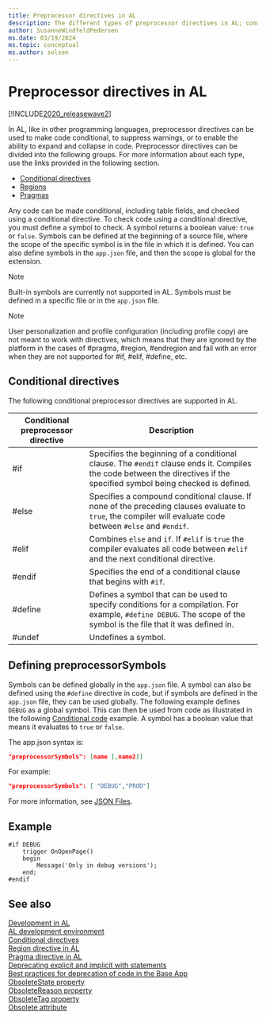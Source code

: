 ```yaml
---
title: Preprocessor directives in AL
description: The different types of preprocessor directives in AL; conditional, regions, and pragmas and preprocessorSymbols setting.
author: SusanneWindfeldPedersen
ms.date: 03/19/2024
ms.topic: conceptual
ms.author: solsen
---
```


# Preprocessor directives in AL

[!INCLUDE[2020_releasewave2](../../includes/2020_releasewave2.md)]

In AL, like in other programming languages, preprocessor directives can be used to make code conditional, to suppress warnings, or to enable the ability to expand and collapse in code. Preprocessor directives can be divided into the following groups. For more information about each type, use the links provided in the following section.

- [Conditional directives](devenv-directives-in-al.md#conditional-directives)
- [Regions](devenv-directive-region.md)
- [Pragmas](devenv-directive-pragma.md)

Any code can be made conditional, including table fields, and checked using a conditional directive. To check code using a conditional directive, you must define a symbol to check. A symbol returns a boolean value: `true` or `false`. Symbols can be defined at the beginning of a source file, where the scope of the specific symbol is in the file in which it is defined. You can also define symbols in the `app.json` file, and then the scope is global for the extension.

> [!NOTE]  
> Built-in symbols are currently not supported in AL. Symbols must be defined in a specific file or in the `app.json` file.

> [!NOTE]  
> User personalization and profile configuration (including profile copy) are not meant to work with directives, which means that they are ignored by the platform in the cases of #pragma, #region, #endregion and fail with an error when they are not supported for #if, #elif, #define, etc.

## Conditional directives

The following conditional preprocessor directives are supported in AL.

|Conditional preprocessor directive |Description |
|-----------------------|------------|
|#if                    | Specifies the beginning of a conditional clause. The `#endif` clause ends it. Compiles the code between the directives if the specified symbol being checked is defined.|
|#else                  | Specifies a compound conditional clause. If none of the preceding clauses evaluate to `true`, the compiler will evaluate code between `#else` and `#endif`. |
|#elif                  | Combines `else` and `if`. If `#elif` is `true` the compiler evaluates all code between `#elif` and the next conditional directive.|
|#endif                 | Specifies the end of a conditional clause that begins with `#if`. |
|#define                | Defines a symbol that can be used to specify conditions for a compilation. For example, `#define DEBUG`. The scope of the symbol is the file that it was defined in.|
|#undef                 | Undefines a symbol. |

## Defining preprocessorSymbols

Symbols can be defined globally in the `app.json` file. A symbol can also be defined using the `#define` directive in code, but if symbols are defined in the `app.json` file, they can be used globally. The following example defines `DEBUG` as a global symbol. This can then be used from code as illustrated in the following [Conditional code](devenv-directives-in-al.md#conditional-directives) example. A symbol has a boolean value that means it evaluates to `true` or `false`.

The app.json syntax is:

```json
"preprocessorSymbols": [name [,name2]]
```

For example:

```json
"preprocessorSymbols": [ "DEBUG","PROD"]
```

For more information, see [JSON Files](../devenv-json-files.md).

## Example

```AL
#if DEBUG
    trigger OnOpenPage()
    begin
        Message('Only in debug versions');
    end;
#endif

```

## See also

[Development in AL](../devenv-dev-overview.md)  
[AL development environment](../devenv-reference-overview.md)  
[Conditional directives](devenv-directives-in-al.md#conditional-directives)  
[Region directive in AL](devenv-directive-region.md)  
[Pragma directive in AL](devenv-directive-pragma.md)  
[Deprecating explicit and implicit with statements](../devenv-deprecating-with-statements-overview.md)  
[Best practices for deprecation of code in the Base App](../devenv-deprecation-guidelines.md)  
[ObsoleteState property](../properties/devenv-obsoletestate-property.md)  
[ObsoleteReason property](../properties/devenv-obsoletereason-property.md)  
[ObsoleteTag property](../properties/devenv-obsoletetag-property.md)  
[Obsolete attribute](../attributes/devenv-obsolete-attribute.md)  
